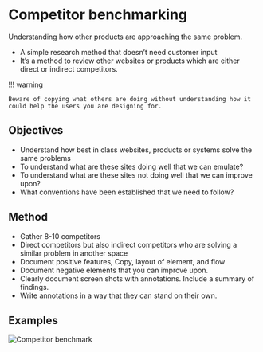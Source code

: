 # Competitor benchmarking

Understanding how other products are approaching the same problem.


* A simple research method that doesn’t need customer input
* It’s a method to review other websites or products which are either direct or indirect competitors.

!!! warning

	Beware of copying what others are doing without understanding how it could help the users you are designing for. 

## Objectives

* Understand how best in class websites, products or systems solve the same problems
* To understand what are these sites doing well that we can emulate?
* To understand what are these sites not doing well that we can improve upon?
* What conventions have been established that we need to follow?

## Method

* Gather 8-10 competitors
* Direct competitors but also indirect competitors who are solving a similar problem in another space
* Document positive features, Copy, layout of element, and flow
* Document negative elements that you can improve upon.
* Clearly document screen shots with annotations. Include a summary of findings. 
* Write annotations in a way that they can stand on their own. 

## Examples

![Competitor benchmark](/assets/competitor.jpg)